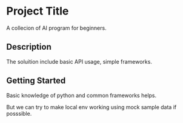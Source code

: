 # Project Title

A collecion of AI program for beginners.

## Description

The soluition include basic API usage, simple frameworks.

## Getting Started

Basic knowledge of python and common frameworks helps.

But we can try to make local env working using mock sample data if posssible.